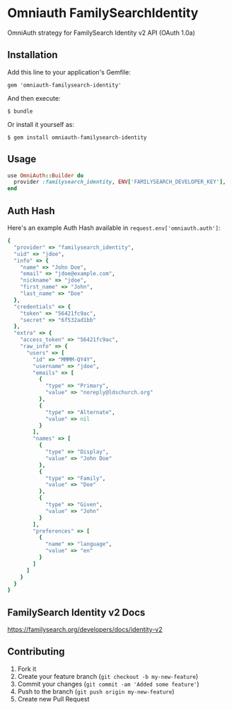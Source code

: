 # Omniauth FamilySearchIdentity

OmniAuth strategy for FamilySearch Identity v2 API (OAuth 1.0a)

## Installation

Add this line to your application's Gemfile:

    gem 'omniauth-familysearch-identity'

And then execute:

    $ bundle

Or install it yourself as:

    $ gem install omniauth-familysearch-identity

## Usage

```ruby
use OmniAuth::Builder do
  provider :familysearch_identity, ENV['FAMILYSEARCH_DEVELOPER_KEY'], ''
end
```

## Auth Hash

Here's an example Auth Hash available in `request.env['omniauth.auth']`:

```ruby
{
  "provider" => "familysearch_identity",
  "uid" => "jdoe",
  "info" => {
    "name" => "John Doe",
    "email" => "jdoe@example.com",
    "nickname" => "jdoe",
    "first_name" => "John",
    "last_name" => "Doe"
  },
  "credentials" => {
    "token" => "56421fc9ac",
    "secret" => "6f532ad1bb"
  },
  "extra" => {
    "access_token" => "56421fc9ac",
    "raw_info" => {
      "users" => [
        "id" => "MMMM-QY4Y",
        "username" => "jdoe",
        "emails" => [
          {
            "type" => "Primary",
            "value" => "noreply@ldschurch.org"
          },
          {
            "type" => "Alternate",
            "value" => nil
          }
        ],
        "names" => [
          {
            "type" => "Display",
            "value" => "John Doe"
          },
          {
            "type" => "Family",
            "value" => "Doe"
          },
          {
            "type" => "Given",
            "value" => "John"
          }
        ],
        "preferences" => [
          {
            "name" => "language",
            "value" => "en"
          }
        ]
      ]
    }
  }
}
```

## FamilySearch Identity v2 Docs

https://familysearch.org/developers/docs/identity-v2

## Contributing

1. Fork it
2. Create your feature branch (`git checkout -b my-new-feature`)
3. Commit your changes (`git commit -am 'Added some feature'`)
4. Push to the branch (`git push origin my-new-feature`)
5. Create new Pull Request

